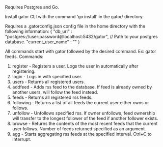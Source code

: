 Requires Postgres and Go.

Install gator CLI with the command 'go install' in the gator/ directory. 

Requires a .gatorconfig.json config file in the home directory with the following information:
{
    "db_url" : "postgres://user:password@localhost:5432/gator", // Path to your postgres database.
    "current_user_name" : "" 
}

All commands start with gator followed by the desired command. Ex: gator feeds. 
Commands:
1. register - Registers a user. Logs the user in automatically after registering. 
2. login - Logs in with specified user. 
3. users - Returns all registered users. 
4. addfeed - Adds rss feed to the database. If feed is already owned by another users, will follow the feed instead. 
5. feeds - Returns all registered rss feeds. 
6. following - Returns a list of all feeds the current user either owns or follows. 
7. unfollow - Unfollows specified rss. If owner unfollows, feed ownership will transfer to the longest follower of the feed if another follower exists. 
8. browse - Returns the contents of the most recent feeds that the current user follows. Number of feeds returned specified as an argument. 
9. agg - Starts aggregating rss feeds at the specified interval. Ctrl+C to interrupt. 